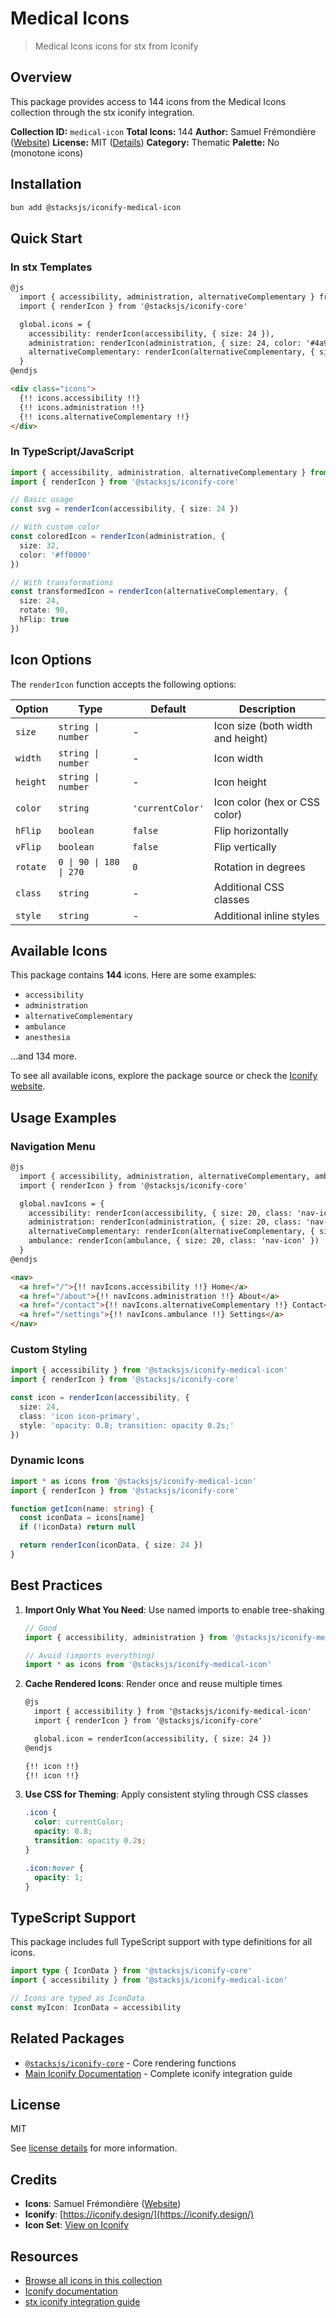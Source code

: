 # Medical Icons

> Medical Icons icons for stx from Iconify

## Overview

This package provides access to 144 icons from the Medical Icons collection through the stx iconify integration.

**Collection ID:** `medical-icon`
**Total Icons:** 144
**Author:** Samuel Frémondière ([Website](https://github.com/samcome/webfont-medical-icons))
**License:** MIT ([Details](https://github.com/samcome/webfont-medical-icons/blob/master/LICENSE))
**Category:** Thematic
**Palette:** No (monotone icons)

## Installation

```bash
bun add @stacksjs/iconify-medical-icon
```

## Quick Start

### In stx Templates

```html
@js
  import { accessibility, administration, alternativeComplementary } from '@stacksjs/iconify-medical-icon'
  import { renderIcon } from '@stacksjs/iconify-core'

  global.icons = {
    accessibility: renderIcon(accessibility, { size: 24 }),
    administration: renderIcon(administration, { size: 24, color: '#4a90e2' }),
    alternativeComplementary: renderIcon(alternativeComplementary, { size: 32 })
  }
@endjs

<div class="icons">
  {!! icons.accessibility !!}
  {!! icons.administration !!}
  {!! icons.alternativeComplementary !!}
</div>
```

### In TypeScript/JavaScript

```typescript
import { accessibility, administration, alternativeComplementary } from '@stacksjs/iconify-medical-icon'
import { renderIcon } from '@stacksjs/iconify-core'

// Basic usage
const svg = renderIcon(accessibility, { size: 24 })

// With custom color
const coloredIcon = renderIcon(administration, {
  size: 32,
  color: '#ff0000'
})

// With transformations
const transformedIcon = renderIcon(alternativeComplementary, {
  size: 24,
  rotate: 90,
  hFlip: true
})
```

## Icon Options

The `renderIcon` function accepts the following options:

| Option | Type | Default | Description |
|--------|------|---------|-------------|
| `size` | `string \| number` | - | Icon size (both width and height) |
| `width` | `string \| number` | - | Icon width |
| `height` | `string \| number` | - | Icon height |
| `color` | `string` | `'currentColor'` | Icon color (hex or CSS color) |
| `hFlip` | `boolean` | `false` | Flip horizontally |
| `vFlip` | `boolean` | `false` | Flip vertically |
| `rotate` | `0 \| 90 \| 180 \| 270` | `0` | Rotation in degrees |
| `class` | `string` | - | Additional CSS classes |
| `style` | `string` | - | Additional inline styles |

## Available Icons

This package contains **144** icons. Here are some examples:

- `accessibility`
- `administration`
- `alternativeComplementary`
- `ambulance`
- `anesthesia`

...and 134 more.

To see all available icons, explore the package source or check the [Iconify website](https://icon-sets.iconify.design/medical-icon/).

## Usage Examples

### Navigation Menu

```html
@js
  import { accessibility, administration, alternativeComplementary, ambulance } from '@stacksjs/iconify-medical-icon'
  import { renderIcon } from '@stacksjs/iconify-core'

  global.navIcons = {
    accessibility: renderIcon(accessibility, { size: 20, class: 'nav-icon' }),
    administration: renderIcon(administration, { size: 20, class: 'nav-icon' }),
    alternativeComplementary: renderIcon(alternativeComplementary, { size: 20, class: 'nav-icon' }),
    ambulance: renderIcon(ambulance, { size: 20, class: 'nav-icon' })
  }
@endjs

<nav>
  <a href="/">{!! navIcons.accessibility !!} Home</a>
  <a href="/about">{!! navIcons.administration !!} About</a>
  <a href="/contact">{!! navIcons.alternativeComplementary !!} Contact</a>
  <a href="/settings">{!! navIcons.ambulance !!} Settings</a>
</nav>
```

### Custom Styling

```typescript
import { accessibility } from '@stacksjs/iconify-medical-icon'
import { renderIcon } from '@stacksjs/iconify-core'

const icon = renderIcon(accessibility, {
  size: 24,
  class: 'icon icon-primary',
  style: 'opacity: 0.8; transition: opacity 0.2s;'
})
```

### Dynamic Icons

```typescript
import * as icons from '@stacksjs/iconify-medical-icon'
import { renderIcon } from '@stacksjs/iconify-core'

function getIcon(name: string) {
  const iconData = icons[name]
  if (!iconData) return null

  return renderIcon(iconData, { size: 24 })
}
```

## Best Practices

1. **Import Only What You Need**: Use named imports to enable tree-shaking
   ```typescript
   // Good
   import { accessibility, administration } from '@stacksjs/iconify-medical-icon'

   // Avoid (imports everything)
   import * as icons from '@stacksjs/iconify-medical-icon'
   ```

2. **Cache Rendered Icons**: Render once and reuse multiple times
   ```html
   @js
     import { accessibility } from '@stacksjs/iconify-medical-icon'
     import { renderIcon } from '@stacksjs/iconify-core'

     global.icon = renderIcon(accessibility, { size: 24 })
   @endjs

   {!! icon !!}
   {!! icon !!}
   ```

3. **Use CSS for Theming**: Apply consistent styling through CSS classes
   ```css
   .icon {
     color: currentColor;
     opacity: 0.8;
     transition: opacity 0.2s;
   }

   .icon:hover {
     opacity: 1;
   }
   ```

## TypeScript Support

This package includes full TypeScript support with type definitions for all icons.

```typescript
import type { IconData } from '@stacksjs/iconify-core'
import { accessibility } from '@stacksjs/iconify-medical-icon'

// Icons are typed as IconData
const myIcon: IconData = accessibility
```

## Related Packages

- [`@stacksjs/iconify-core`](../iconify-core) - Core rendering functions
- [Main Iconify Documentation](../../docs/iconify.md) - Complete iconify integration guide

## License

MIT

See [license details](https://github.com/samcome/webfont-medical-icons/blob/master/LICENSE) for more information.

## Credits

- **Icons**: Samuel Frémondière ([Website](https://github.com/samcome/webfont-medical-icons))
- **Iconify**: [https://iconify.design/](https://iconify.design/)
- **Icon Set**: [View on Iconify](https://icon-sets.iconify.design/medical-icon/)

## Resources

- [Browse all icons in this collection](https://icon-sets.iconify.design/medical-icon/)
- [Iconify documentation](https://iconify.design/docs/)
- [stx iconify integration guide](../../docs/iconify.md)
